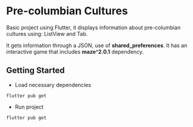 # Pre-columbian Cultures

Basic project using Flutter, it displays information about pre-columbian cultures using: ListView and Tab.

It gets information through a JSON, use of **shared_preferences**. It has an interactive game that includes **maze^2.0.1** dependency.

## Getting Started

* Load necessary dependencies
```
flutter pub get
```
* Run project
```
flutter pub get
```
